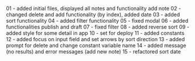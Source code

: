 
01 - added initial files, displayed all notes and functionality add note
02 - changed delete and add functionality (by index), added date
03 - added sort functionality
04 - added filter functionality
05 - fixed modal
06 - added functionalities publish and draft
07 - fixed filter
08 - added reverse sort
09 - added style for some detail in app 
10 - set for deploy
11 - added constants
12 - added focus on input field and set arrows by sort direction
13 - added prompt for delete and change constant variable name
14 - added message (no results) and error messages (add new note)
15 - refactored sort date
